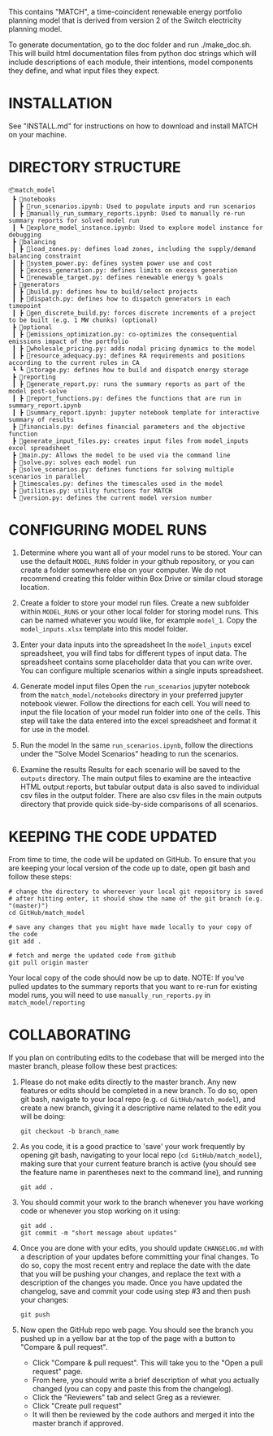 This contains "MATCH", a time-coincident renewable energy portfolio
planning model that is derived from version 2 of the Switch electricity planning model.

To generate documentation, go to the doc folder and run ./make_doc.sh.
This will build html documentation files from python doc strings which
will include descriptions of each module, their intentions, model
components they define, and what input files they expect.

# INSTALLATION

See "INSTALL.md" for instructions on how to download and install MATCH on your machine. 

# DIRECTORY STRUCTURE
```
📦match_model
 ┣ 📂notebooks
 ┃ ┣ 📜run_scenarios.ipynb: Used to populate inputs and run scenarios
 ┃ ┣ 📜manually_run_summary_reports.ipynb: Used to manually re-run summary reports for solved model run
 ┃ ┗ 📜explore_model_instance.ipynb: Used to explore model instance for debugging
 ┣ 📂balancing
 ┃ ┣ 📜load_zones.py: defines load zones, including the supply/demand balancing constraint
 ┃ ┣ 📜system_power.py: defines system power use and cost
 ┃ ┣ 📜excess_generation.py: defines limits on excess generation  
 ┃ ┗ 📜renewable_target.py: defines renewable energy % goals
 ┣ 📂generators
 ┃ ┣ 📜build.py: defines how to build/select projects
 ┃ ┣ 📜dispatch.py: defines how to dispatch generators in each timepoint
 ┃ ┣ 📜gen_discrete_build.py: forces discrete increments of a project to be built (e.g. 1 MW chunks) (optional)
 ┣ 📂optional
 ┃ ┣ 📜emissions_optimization.py: co-optimizes the consequential emissions impact of the portfolio
 ┃ ┣ 📜wholesale_pricing.py: adds nodal pricing dynamics to the model
 ┃ ┣ 📜resource_adequacy.py: defines RA requirements and positions according to the current rules in CA
 ┗ ┗ 📜storage.py: defines how to build and dispatch energy storage 
 ┣ 📂reporting
 ┃ ┣ 📜generate_report.py: runs the summary reports as part of the model post-solve
 ┃ ┣ 📜report_functions.py: defines the functions that are run in summary_report.ipynb
 ┃ ┣ 📜summary_report.ipynb: jupyter notebook template for interactive summary of results
 ┣ 📜financials.py: defines financial parameters and the objective function
 ┣ 📜generate_input_files.py: creates input files from model_inputs excel spreadsheet
 ┣ 📜main.py: Allows the model to be used via the command line
 ┣ 📜solve.py: solves each model run
 ┣ 📜solve_scenarios.py: defines functions for solving multiple scenarios in parallel
 ┣ 📜timescales.py: defines the timescales used in the model
 ┣ 📜utilities.py: utility functions for MATCH
 ┗ 📜version.py: defines the current model version number
```

# CONFIGURING MODEL RUNS


1. Determine where you want all of your model runs to be stored.
Your can use the default `MODEL_RUNS` folder in your github repository, or you can create a folder somewhere else on your computer. 
We do not recommend creating this folder within Box Drive or similar cloud storage location.

2. Create a folder to store your model run files.
Create a new subfolder within `MODEL_RUNS` or your other local folder for storing model runs. This can be named whatever you would like,
for example `model_1`. Copy the `model_inputs.xlsx` template into this model folder.

2. Enter your data inputs into the spreadsheet
In the `model_inputs` excel spreadsheet, you will find tabs for different types of input data. 
The spreadsheet contains some placeholder data that you can write over. You can configure multiple scenarios within a single inputs spreadsheet. 

3. Generate model input files
Open the `run_scenarios` jupyter notebook from the `match_model/notebooks` directory in your preferred jupyter notebook viewer.
Follow the directions for each cell. You will need to input the file location of your model run folder into one of the cells.
This step will take the data entered into the excel spreadsheet and format it for use in the model. 

4. Run the model
In the same `run_scenarios.ipynb`, follow the directions under the "Solve Model Scenarios" heading to run the scenarios.

5. Examine the results
Results for each scenario will be saved to the `outputs` directory. The main output files to examine are the inteactive HTML output reports, 
but tabular output data is also saved to individual csv files in the output folder. There are also csv files in the main outputs directory that
provide quick side-by-side comparisons of all scenarios. 

# KEEPING THE CODE UPDATED
From time to time, the code will be updated on GitHub. To ensure that you are keeping your local version of the code up to date, open git bash and follow these steps:
	
	# change the directory to whereever your local git repository is saved
	# after hitting enter, it should show the name of the git branch (e.g. "(master)")
	cd GitHub/match_model  

	# save any changes that you might have made locally to your copy of the code
	git add .

	# fetch and merge the updated code from github
	git pull origin master

Your local copy of the code should now be up to date. 
NOTE: If you've pulled updates to the summary reports that you want to re-run for existing model runs, you will need to use `manually_run_reports.py` in `match_model/reporting`

# COLLABORATING
If you plan on contributing edits to the codebase that will be merged into the master branch, please follow these best practices:

1. Please do not make edits directly to the master branch. Any new features or edits should be completed in a new branch. To do so, open git bash, navigate to your local repo (e.g. `cd GitHub/match_model`), and create a new branch, giving it a descriptive name related to the edit you will be doing:

	`git checkout -b branch_name`

2. As you code, it is a good practice to 'save' your work frequently by opening git bash, navigating to your local repo (`cd GitHub/match_model`), making sure that your current feature branch is active (you should see the feature name in parentheses next to the command line), and running 
	
	`git add .`

3. You should commit your work to the branch whenever you have working code or whenever you stop working on it using:

	`git add .`  
	`git commit -m "short message about updates"`

4. Once you are done with your edits, you should update `CHANGELOG.md` with a description of your updates before committing your final changes. To do so, copy the most recent entry and replace the date with the date that you will be pushing your changes, and replace the text with a description of the changes you made. Once you have updated the changelog, save and commit your code using step #3 and then push your changes:

	`git push`

5. Now open the GitHub repo web page. You should see the branch you pushed up in a yellow bar at the top of the page with a button to "Compare & pull request". 
	- Click "Compare & pull request". This will take you to the "Open a pull request" page. 
	- From here, you should write a brief description of what you actually changed (you can copy and paste this from the changelog). 
	- Click the "Reviewers" tab and select Greg as a reviewer. 
	- Click "Create pull request"
	- It will then be reviewed by the code authors and merged it into the master branch if approved.

